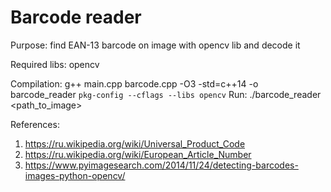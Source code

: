# Barcode reader

Purpose: find EAN-13 barcode on image with opencv lib and decode it

Required libs: opencv

Compilation: g++ main.cpp barcode.cpp -O3 -std=c++14 -o barcode_reader `pkg-config --cflags --libs opencv`
Run: ./barcode_reader <path_to_image>

References: 
1) https://ru.wikipedia.org/wiki/Universal_Product_Code
2) https://ru.wikipedia.org/wiki/European_Article_Number
3) https://www.pyimagesearch.com/2014/11/24/detecting-barcodes-images-python-opencv/


